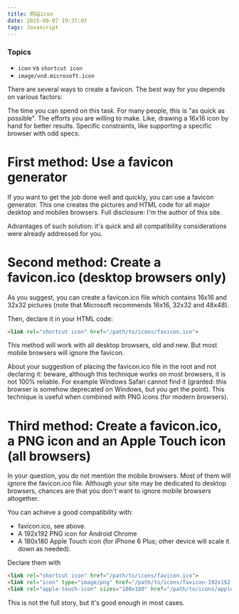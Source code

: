 ```yaml
---
title: 网站icon
date: 2015-09-07 19:37:07
tags: Javascript
---
```

### Topics
* `icon` vs `shortcut icon`
* `image/vnd.microsoft.icon`

There are several ways to create a favicon. The best way for you depends on various factors:

The time you can spend on this task. For many people, this is "as quick as possible".
The efforts you are willing to make. Like, drawing a 16x16 icon by hand for better results.
Specific constraints, like supporting a specific browser with odd specs.

# First method: Use a favicon generator

If you want to get the job done well and quickly, you can use a favicon generator. This one creates the pictures and HTML code for all major desktop and mobiles browsers. Full disclosure: I'm the author of this site.

Advantages of such solution: it's quick and all compatibility considerations were already addressed for you.

# Second method: Create a favicon.ico (desktop browsers only)

As you suggest, you can create a favicon.ico file which contains 16x16 and 32x32 pictures (note that Microsoft recommends 16x16, 32x32 and 48x48).

Then, declare it in your HTML code:

```html
<link rel="shortcut icon" href="/path/to/icons/favicon.ico">
```

This method will work with all desktop browsers, old and new. But most mobile browsers will ignore the favicon.

About your suggestion of placing the favicon.ico file in the root and not declaring it: beware, although this technique works on most browsers, it is not 100% reliable. For example Windows Safari cannot find it (granted: this browser is somehow deprecated on Windows, but you get the point). This technique is useful when combined with PNG icons (for modern browsers).

# Third method: Create a favicon.ico, a PNG icon and an Apple Touch icon (all browsers)

In your question, you do not mention the mobile browsers. Most of them will ignore the favicon.ico file. Although your site may be dedicated to desktop browsers, chances are that you don't want to ignore mobile browsers altogether.

You can achieve a good compatibility with:

* favicon.ico, see above.
* A 192x192 PNG icon for Android Chrome
* A 180x180 Apple Touch icon (for iPhone 6 Plus; other device will scale it down as needed).

Declare them with
```html
<link rel="shortcut icon" href="/path/to/icons/favicon.ico">
<link rel="icon" type="image/png" href="/path/to/icons/favicon-192x192.png" sizes="192x192">
<link rel="apple-touch-icon" sizes="180x180" href="/path/to/icons/apple-touch-icon-180x180.png">
```

This is not the full story, but it's good enough in most cases.